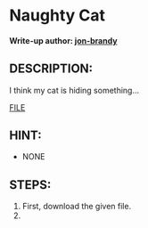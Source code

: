 # Naughty Cat 
#### Write-up author: [jon-brandy](https://github.com/jon-brandy)
## DESCRIPTION:
I think my cat is hiding something...

[FILE](https://github.com/Bread-Yolk/ctflearnwu/blob/173508aca7d12bf2c576d8ed2f97495f0bd5788f/Assets/Forensic/Naughty%20Cat/cut3_c4t.png)

## HINT:
- NONE
## STEPS:
1. First, download the given file.
2. 
